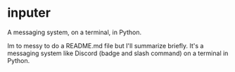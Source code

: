 # inputer
A messaging system, on a terminal, in Python.

Im to messy to do a README.md file but I'll summarize briefly. It's a messaging system like Discord (badge and slash command) on a terminal in Python.
